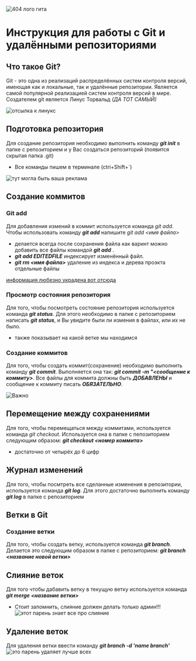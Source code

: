 ![404 лого гита](/pictures/git2.png)

# Инструкция для работы с Git и удалёнными репозиториями

## Что такое Git?

Git - это одна из реализаций распределённых систем контроля версий, имеющая как и локальные, так и удалённые репозитории. Является самой популярной реализацией систем контроля версий в мире. Создателем git является Линус Торвальд _(ДА ТОТ САМЫЙ)_

![отсылка к линукс](/pictures/linux.jpg)

## Подготовка репозитория

Для создание репозитория необходимо выполнить команду ___git init___  в папке с репозиторием и у Вас создаться репозиторий (появится скрытая папка .git)

* Все команды пишем в терминале (ctri+Shift+`)

![тут могла быть ваша реклама](/pictures/terminal.png)

## Создание коммитов

### Git add

Для добавления измений в коммит используется команда _git add_. Чтобы использовать команду ___git add___ напишите _git add <имя файла>_

* делается всегда после сохранения файла
как варинт можно добавить все файлы командой ___git add___ .
* ___git add EDITEDFILE___ индексирует изменённый файл.
* ___git rm <имя файла>___ удаление из индекса и дерева проэкта отдельные файлы

[информация любезно украдена вот отсюда](https://gist.github.com/rdnvndr/cb21a06c5a71fd71213aed1619380b8e)

### Просмотр состояния репозитория

Для того, чтобы посмотреть состояние репозитория используется команда ___git status___. Для этого необходимо в папке с репозиторием написать ___git status___, и Вы увидите были ли измения в файлах, или их не было.

* также показывает на какой ветке мы находимся

### Создание коммитов

Для того, чтобы создать коммит(сохранение) необходимо выполнить команду ___git commit___. Выполняется она так: ___git commit -m "<сообщение к коммиту>___. Все файлы для коммита должны быть *__ДОБАВЛЕНЫ__* и сообщение к коммиту писать *__ОБЯЗАТЕЛЬНО__*.

![Важно](/pictures/important.jpg)

## Перемещение между сохранениями

Для того, чтобы перемещаться между коммитами, используется команда _git checkout_. Используется она в папке с пепозиторием следующим образом: ___git checkout <номер коммита>___

* достаточно от четырёх до 6 цифр

## Журнал изменений

Для того, чтобы посмтреть все сделанные изменения в репозитории, используется команда ___git log___. Для этого достаточно выполнить команду ___git log___ в папке с репозиторием

## Ветки в Git

### Создание ветки

Для того, чтобы создать ветку, используется команда ___git branch___. Делается это следующим образом в папке с репозиторием: ___git branch <название новой ветки>___

## Слияние веток

Для того чтобы дабавить ветку в текущую ветку используется команда ___git merge <название ветки>___

* Стоит запомнить, слияние должен делать только админ!!!
![этот парень знает все про слияние](/pictures/arhont.jpg)

## Удаление веток

Для удаления ветки ввести команду ___git branch -d 'name branch'___
![это парень удаляет лучше всех](/pictures/site_ehsescabp_edf13cdb.png)
